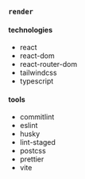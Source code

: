 ### `render`

#### technologies

- react
- react-dom
- react-router-dom
- tailwindcss
- typescript

#### tools

- commitlint
- eslint
- husky
- lint-staged
- postcss
- prettier
- vite
